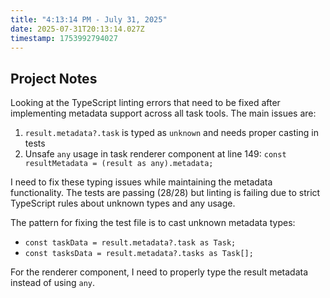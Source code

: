 ```yaml
---
title: "4:13:14 PM - July 31, 2025"
date: 2025-07-31T20:13:14.027Z
timestamp: 1753992794027
---
```


## Project Notes

Looking at the TypeScript linting errors that need to be fixed after implementing metadata support across all task tools. The main issues are:

1. `result.metadata?.task` is typed as `unknown` and needs proper casting in tests
2. Unsafe `any` usage in task renderer component at line 149: `const resultMetadata = (result as any).metadata;`

I need to fix these typing issues while maintaining the metadata functionality. The tests are passing (28/28) but linting is failing due to strict TypeScript rules about unknown types and any usage.

The pattern for fixing the test file is to cast unknown metadata types:
- `const taskData = result.metadata?.task as Task;` 
- `const tasksData = result.metadata?.tasks as Task[];`

For the renderer component, I need to properly type the result metadata instead of using `any`.
